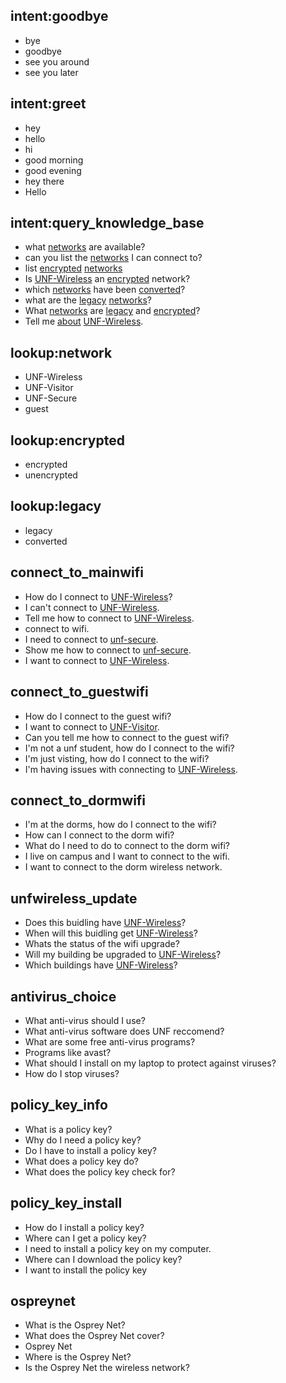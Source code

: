 ## intent:goodbye
- bye
- goodbye
- see you around
- see you later

## intent:greet
- hey
- hello
- hi
- good morning
- good evening
- hey there
- Hello

## intent:query_knowledge_base
- what [networks](object_type:network) are available?
- can you list the [networks](object_type:network) I can connect to?
- list [encrypted](encrypted) [networks](object_type:network)
- Is [UNF-Wireless](network) an [encrypted](attribute:encrypted) network?
- which [networks](object_type:network) have been [converted](legacy)?
- what are the [legacy](legacy) [networks](object_type:network)?
- What [networks](object_type:network) are [legacy](legacy) and [encrypted](encrypted)?
- Tell me [about](attribute:about) [UNF-Wireless](network).

## lookup:network
- UNF-Wireless
- UNF-Visitor
- UNF-Secure
- guest

## lookup:encrypted
- encrypted
- unencrypted

## lookup:legacy
- legacy
- converted

## connect_to_mainwifi
- How do I connect to [UNF-Wireless](network)?
- I can't connect to [UNF-Wireless](network).
- Tell me how to connect to [UNF-Wireless](network).
- connect to wifi.
- I need to connect to [unf-secure](network).
- Show me how to connect to [unf-secure](network).
- I want to connect to [UNF-Wireless](network).

## connect_to_guestwifi
- How do I connect to the guest wifi?
- I want to connect to [UNF-Visitor](network).
- Can you tell me how to connect to the guest wifi?
- I'm not a unf student, how do I connect to the wifi? 
- I'm just visting, how do I connect to the wifi?
- I'm having issues with connecting to [UNF-Wireless](network).

## connect_to_dormwifi
- I'm at the dorms, how do I connect to the wifi? 
- How can I connect to the dorm wifi? 
- What do I need to do to connect to the dorm wifi? 
- I live on campus and I want to connect to the wifi.
- I want to connect to the dorm wireless network.

## unfwireless_update
- Does this buidling have [UNF-Wireless](network)?
- When will this buidling get [UNF-Wireless](network)?
- Whats the status of the wifi upgrade?
- Will my building be upgraded to [UNF-Wireless](network)?
- Which buildings have [UNF-Wireless](network)?

## antivirus_choice
- What anti-virus should I use?
- What anti-virus software does UNF reccomend? 
- What are some free anti-virus programs? 
- Programs like avast? 
- What should I install on my laptop to protect against viruses? 
- How do I stop viruses?

## policy_key_info
- What is a policy key? 
- Why do I need a policy key? 
- Do I have to install a policy key?
- What does a policy key do?
- What does the policy key check for? 

## policy_key_install
- How do I install a policy key? 
- Where can I get a policy key? 
- I need to install a policy key on my computer.
- Where can I download the policy key?
- I want to install the policy key

## ospreynet
- What is the Osprey Net?
- What does the Osprey Net cover? 
- Osprey Net
- Where is the Osprey Net? 
- Is the Osprey Net the wireless network? 
